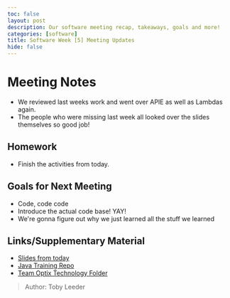 ```yaml
---
toc: false
layout: post
description: Our software meeting recap, takeaways, goals and more!
categories: [software] 
title: Software Week [5] Meeting Updates
hide: false
---
```


# Meeting Notes
 - We reviewed last weeks work and went over APIE as well as Lambdas again.
 - The people who were missing last week all looked over the slides themselves so good job!


## Homework
 - Finish the activities from today.

## Goals for Next Meeting
 - Code, code code
 - Introduce the actual code base! YAY!
 - We're gonna figure out why we just learned all the stuff we learned

## Links/Supplementary Material
 - [Slides from today](https://docs.google.com/presentation/d/1WSSdKdpqc08bVrn0_ILhZARRmI3VnTKpWprmkNCON38/edit?usp=sharing)
 - [Java Training Repo](https://github.com/Team-Optix-3749/Java-Training)
 - [Team Optix Technology Folder](https://drive.google.com/drive/folders/1D4VNl_CzpGJff69jR2onBDxhrS-d7Ol8?usp=sharing)

> Author: Toby Leeder